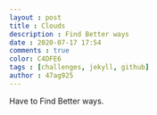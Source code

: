 ```yaml
---
layout : post
title : Clouds
description : Find Better ways
date : 2020-07-17 17:54
comments : true
color: C4DFE6
tags : [challenges, jekyll, github]
author : 47ag925
---
```



Have to Find Better ways.